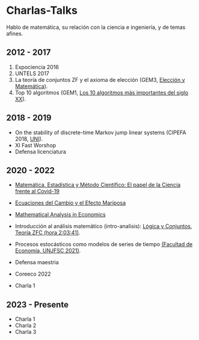 # Charlas-Talks

Hablo de matemática, su relación con la ciencia e ingeniería, y de temas afines.


## 2012 - 2017

1. Expociencia 2016
1. UNTELS 2017
1. La teoría de conjuntos ZF y el axioma de elección (GEM3, [Elección y Matemática](https://www.facebook.com/notes/347312730052307/)).
1. Top 10 algoritmos (GEM1, [Los 10 algoritmos más importantes del siglo XX](https://www.facebook.com/notes/2661583500773852/)).


## 2018 - 2019

- On the stability of discrete-time Markov jump linear systems (CIPEFA 2018, [UNI](https://fieecs.uni.edu.pe/cipefa2018/)).
- XI Fast Worshop
- Defensa licenciatura

## 2020 - 2022

- [Matemática, Estadística y Método Científico: El papel de la Ciencia frente al Covid-19](https://www.facebook.com/integracioneconomicaUNFV/videos/900904473761701/)
- [Ecuaciones del Cambio y el Efecto Mariposa](https://www.facebook.com/watch/live/?v=295653968451863)

- [Mathematical Analysis in Economics](https://www.facebook.com/watch/live/?v=410827906868008)
- Introducción al análisis matemático (intro-analisis): [Lógica y Conjuntos](https://www.facebook.com/grupocentec/videos/368459018093318), [Teoría ZFC (hora 2:03:41)](https://www.facebook.com/grupocentec/videos/3009045599317236).
- Procesos estocásticos como modelos de series de tiempo [(Facultad de Economía, UNJFSC 2021)](https://unjfsc.edu.pe/facultades/ciencias-economicas/).

- Defensa maestria
- Coreeco 2022
- Charla 1

## 2023 - Presente

- Charla 1
- Charla 2
- Charla 3


